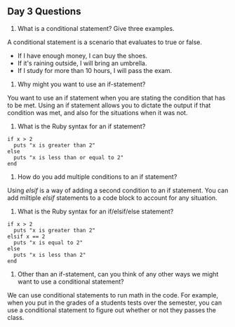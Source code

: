 ## Day 3 Questions

1. What is a conditional statement? Give three examples.

A conditional statement is a scenario that evaluates to true or false.

* If I have enough money, I can buy the shoes.
* If it's raining outside, I will bring an umbrella.
* If I study for more than 10 hours, I will pass the exam.

1. Why might you want to use an if-statement?

You want to use an if statement when you are stating the condition that has to be met. Using an if statement allows you to dictate the output if that condition was met, and also for the situations when it was not.

1. What is the Ruby syntax for an if statement?

```
if x > 2
  puts "x is greater than 2"
else
  puts "x is less than or equal to 2"
end
```
1. How do you add multiple conditions to an if statement?

Using _elsif_ is a way of adding a second condition to an if statement. You can add miltiple _elsif_ statements to a code block to account for any situation.

1. What is the Ruby syntax for an if/elsif/else statement?

```
if x > 2
  puts "x is greater than 2"
elsif x == 2
  puts "x is equal to 2"
else
  puts "x is less than 2"
end
```

1. Other than an if-statement, can you think of any other ways we might want to use a conditional statement?

We can use conditional statements to run math in the code. For example, when you put in the grades of a students tests over the semester, you can use a conditional statement to figure out whether or not they passes the class. 
